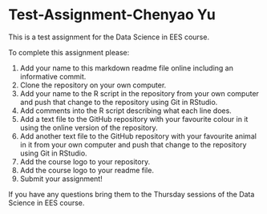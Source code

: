 # Test-Assignment-Chenyao Yu
This is a test assignment for the Data Science in EES course.

To complete this assignment please:

1. Add your name to this markdown readme file online including an informative commit.
2. Clone the repository on your own computer.
3. Add your name to the R script in the repository from your own computer and push that change to the repository using Git in RStudio.
4. Add comments into the R script describing what each line does.
5. Add a text file to the GitHub repository with your favourite colour in it using the online version of the repository.
6. Add another text file to the GitHub repository with your favourite animal in it from your own computer and push that change to the repository using Git in RStudio.
7. Add the course logo to your repository.
8. Add the course logo to your readme file.
9. Submit your assignment!

If you have any questions bring them to the Thursday sessions of the Data Science in EES course.
